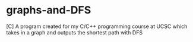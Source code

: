 # graphs-and-DFS
[C] A program created for my C/C++ programming course at UCSC which takes in a graph and outputs the shortest path with DFS
